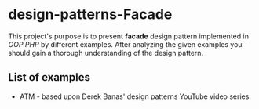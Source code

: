 # design-patterns-Facade
This project's purpose is to present **facade** design pattern implemented in *OOP PHP* by different examples.
After analyzing the given examples you should gain a thorough understanding of the design pattern.
## List of examples
- ATM - based upon Derek Banas' design patterns YouTube video series.


